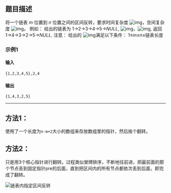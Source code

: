 ## 题目描述

将一个链表 *m* 位置到 *n* 位置之间的区间反转，要求时间复杂度 ![img](https://www.nowcoder.com/equation?tex=O(n)%20%5C)，空间复杂度 ![img](https://www.nowcoder.com/equation?tex=O(1)%20%5C)。
例如：
给出的链表为 1→2→3→4→5→*NULL*, ![img](https://www.nowcoder.com/equation?tex=m%20%3D%202%20%5C)，![img](https://www.nowcoder.com/equation?tex=n%20%3D%204%5C),
返回 1→4→3→2→5→*NULL*.
注意：
给出的 ![img](https://www.nowcoder.com/equation?tex=m%2Cn%5C)满足以下条件：
1≤*m*≤*n*≤链表长度

### 示例1

#### 输入

```
{1,2,3,4,5},2,4
```

#### 输出

```
{1,4,3,2,5}
```

---



## 方法1：

使用了一个长度为`n-m+2`大小的数组来存放数组里的指针，然后挨个翻转。

## 方法2：

只是用3个核心指针进行翻转。过程类似冒牌排序，不断地往前进，把最前面的那个节点丢到固定指针pre的后面，直到把区间内的所有节点都依次丢到后面，即完成了翻转。

![链表内指定区间反转](https://user-images.githubusercontent.com/17522733/94339724-67690a00-fffc-11ea-91a7-3871aec7def5.png)
